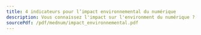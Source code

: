 ```yaml
---
title: 4 indicateurs pour l’impact environnemental du numérique
description: Vous connaissez l'impact sur l'environment du numérique ?
sourcePdf: /pdf/mednum/impact_environnemental.pdf
---
```

